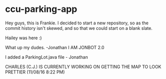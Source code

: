 # ccu-parking-app

Hey guys, this is Frankie.  I decided to start a new repository, so as the commit history isn't skewed, and so that we could start on a blank slate.

Hailey was here :)

What up my dudes. -Jonathan
I AM JONBOT 2.0


I added a ParkingLot.java file - Jonathan

CHARLES (C.J.) IS CURRENTLY WORKING ON GETTING THE MAP TO LOOK PRETTIER (11/08/16 8:22 PM)
